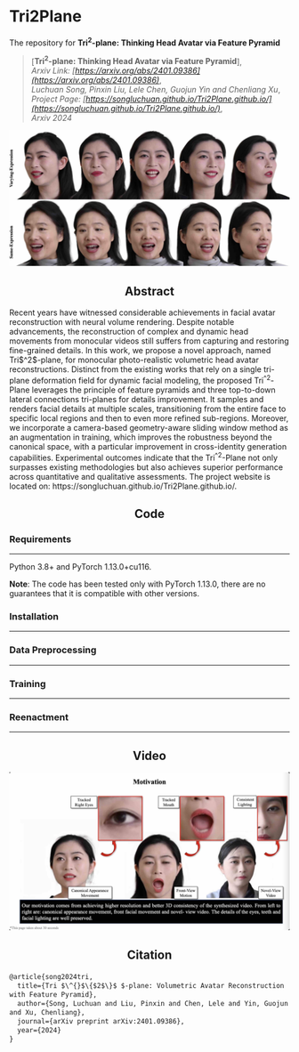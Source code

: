 # Tri2Plane
The repository for **Tri<sup>2</sup>-plane: Thinking Head Avatar via Feature Pyramid**
> [**Tri<sup>2</sup>-plane: Thinking Head Avatar via Feature Pyramid**],    
> *Arxiv Link: [https://arxiv.org/abs/2401.09386](https://arxiv.org/abs/2401.09386)*,   
> *Luchuan Song, Pinxin Liu, Lele Chen, Guojun Yin and Chenliang Xu*,     
> *Project Page: [https://songluchuan.github.io/Tri2Plane.github.io/](https://songluchuan.github.io/Tri2Plane.github.io/)*,     
> *Arxiv 2024* 


<div align="center">
<!--   <a href="https://github.com/Songluchuan/Tri2plane" target="_blank"> -->
    <img src="media/Teaser.jpg" alt="" width="1120" style="height: auto;" />
  </a>
</div>

<h2 align="center">Abstract</h2>
Recent years have witnessed considerable achievements in facial avatar reconstruction with neural volume rendering. Despite notable advancements, the reconstruction of complex and dynamic head movements from monocular videos still suffers from capturing and restoring fine-grained details. In this work, we propose a novel approach, named Tri$^2$-plane, for monocular photo-realistic volumetric head avatar reconstructions. Distinct from the existing works that rely on a single tri-plane deformation field for dynamic facial modeling, the proposed Tri<sup>^2</sup>-Plane leverages the principle of feature pyramids and three top-to-down lateral connections tri-planes for details improvement. It samples and renders facial details at multiple scales, transitioning from the entire face to specific local regions and then to even more refined sub-regions. Moreover, we incorporate a camera-based geometry-aware sliding window method as an augmentation in training, which improves the robustness beyond the canonical space, with a particular improvement in cross-identity generation capabilities. Experimental outcomes indicate that the Tri<sup>^2</sup>-Plane not only surpasses existing methodologies but also achieves superior performance across quantitative and qualitative assessments. The project website is located on: https://songluchuan.github.io/Tri2Plane.github.io/.


<h2 align="center">Code</h2>

### Requirements
-----
Python 3.8+ and PyTorch 1.13.0+cu116.

**Note**: The code has been tested only with PyTorch 1.13.0, there are no guarantees that it is compatible with other versions. 


### Installation
----

### Data Preprocessing
----

### Training
----

### Reenactment
----

<h2 align="center">Video</h2>
<div align="center">
  <a href="https://www.youtube.com/watch?v=qU7zijI2DCQ" target="_blank">
    <img src="media/video.jpg" alt="youtube video" width="1120" style="height: auto;" />
  </a>
</div>



<h2 align="center">Citation</h2>

```commandline
@article{song2024tri,
  title={Tri $\^{}$\{$2$\}$ $-plane: Volumetric Avatar Reconstruction with Feature Pyramid},
  author={Song, Luchuan and Liu, Pinxin and Chen, Lele and Yin, Guojun and Xu, Chenliang},
  journal={arXiv preprint arXiv:2401.09386},
  year={2024}
}
```

